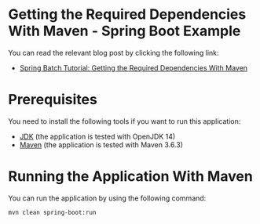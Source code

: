 # Getting the Required Dependencies With Maven - Spring Boot Example

You can read the relevant blog post by clicking the following link:

* [Spring Batch Tutorial: Getting the Required Dependencies With Maven](http://www.petrikainulainen.net/programming/spring-framework/spring-batch-tutorial-getting-the-required-dependencies-with-maven/)

# Prerequisites

You need to install the following tools if you want to run this application:

* [JDK](https://adoptopenjdk.net/) (the application is tested with OpenJDK 14)
* [Maven](http://maven.apache.org/) (the application is tested with Maven 3.6.3)

# Running the Application With Maven

You can run the application by using the following command:

    mvn clean spring-boot:run
